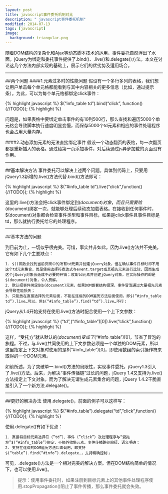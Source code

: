```yaml
---
layout: post
title: javascript事件委托机制对比
description: " javascript事件委托机制"
modified: 2014-07-13
tags: [javascript]
image:
  background: triangular.png
---
```


随着DOM结构的复杂化和Ajax等动态脚本技术的运用，事件委托自然浮出了水面。jQuery为绑定和委托事件提供了.bind()、.live()和.delegate()方法。本文在讨论这几个方法内部实现的基础上，展示它们的优劣势及适用场合。

-----

##两个问题
####1.元素过多时的性能问题
假设有一个多行多列的表格，我们想让用户单击每个单元格都能看到与其中内容相关的更多信息（比如，通过提示条）。为此，可以为每个单元格都绑定click事件：

{% highlight javascript %}
$(“info_table td”).bind(“click”, function(){//TODO});
{% highlight  %}

问题是，如果表格中要绑定单击事件的有10列500行，那么查找和遍历5000个单元格会导致脚本执行速度明显变慢，而保存5000个td元素和相应的事件处理程序也会占用大量内存。


####2.动态添加元素的无法直接绑定事件
假设一个动态翻页的表格，每一次翻页都是重新插入的表格。通过给第一页添加事件，对后续通过js异步加载的页面没有作用。

----

##基本解决方法
事件委托可以解决上述两个问题。具体到代码上，只要用jQuery1.3新增的.live()方法代替.bind()方法即可：

{% highlight javascript %}
$(“#info_table td”).live(“click”,function(){//TODO});
{% highlight  %}

这里的.live()方法会把click事件绑定到$(document)对象，而且只需要给$(document)绑定一次，就能够处理后续动态加载表格。在接收到任何事件时，$(document)对象都会检查事件类型和事件目标，如果是click事件且事件目标是td，那么就执行委托给它的处理程序。

-----

##基本方法的问题

到目前为止，一切似乎很完美。可惜，事实并非如此。因为.live()方法并不完美，它有如下几个主要缺点：

```
1. $()函数会找到当前页面中的所有td元素并创建jQuery对象，但在确认事件目标时却不用这个td元素集合，而是使用选择符表达式与event.target或其祖先元素进行比较，因而生成这个jQuery对象会造成不必要的开销；收集td元素并创建jQuery对象，但实际操作的却是$(document)对象，令人费解。
2. 默认把事件绑定到$(document)元素，如果DOM嵌套结构很深，事件冒泡通过大量祖先元素会导致性能损失；
3. 只能放在直接选择的元素后面，不能在连缀的DOM遍历方法后面使用，即$(“#info_table td”).live…可以，但$(“#info_table”).find(“td”).live…不行；
```

jQuery从1.4开始支持在使用.live()方法时配合使用一个上下文参数：

{% highlight javascript %}
$(“td”,$(“#info_table”)[0]).live(“click”,function(){//TODO});
{% highlight  %}

这样，“受托方”就从默认的$(document)变成了$(“#info_table”)[0]，节省了冒泡的旅程。不过，与.live()共同使用的上下文参数必须是一个单独的DOM元素，所以这里指定上下文对象时使用的是$(“#info_table”)[0]，即使用数组的索引操作符来取得的一个DOM元素。

如前所述，为了突破单一.bind()方法的局限性，实现事件委托，jQuery1.3引入了.live()方法。后来，为解决“事件传播链”过长的问题，jQuery 1.4又支持为.live()方法指定上下文对象。而为了解决无谓生成元素集合的问题，jQuery 1.4.2干脆直接引入了一个新方法.delegate()。

-----

##更好的解决办法
使用.delegate()，前面的例子可以这样写：

{% highlight javascript %}
$(“#info_table”).delegate(“td”,”click”,function(){//TODO});
{% highlight  %}

使用.delegate()有如下优点：

```
1. 直接将目标元素选择符（”td”）、事件（”click”）及处理程序与“受拖方”$(“#info_table”)绑定，不额外收集元素、事件传播路径缩短、语义明确；
2. 支持在连缀的DOM遍历方法后面调用，即支持$(“table”).find(“#info”).delegate…，支持精确控制；
```

可见，.delegate()方法是一个相对完美的解决方案。但在DOM结构简单的情况下，也可以使用.live()。
>提示：使用事件委托时，如果注册到目标元素上的其他事件处理程序使用.stopPropagation()阻止了事件传播，那么事件委托就会失效。
